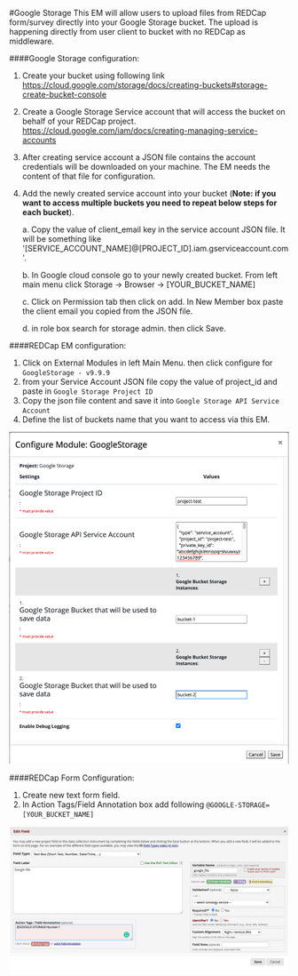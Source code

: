 #Google Storage
This EM will allow users to upload files from REDCap form/survey directly into your Google Storage bucket. The upload is 
happening directly from user client to bucket with no REDCap as middleware. 

####Google Storage configuration:
1. Create your bucket using following link https://cloud.google.com/storage/docs/creating-buckets#storage-create-bucket-console
2. Create a Google Storage Service account that will access the bucket on behalf of your REDCap project. https://cloud.google.com/iam/docs/creating-managing-service-accounts
3. After creating service account a JSON file contains the account credentials will be downloaded on your machine. The EM needs the content of that file for configuration. 
4. Add the newly created service account into your bucket (**Note: if you want to access multiple buckets you need to repeat below steps for each bucket**). 

    a. Copy the value of client_email key in the service account JSON file. It will be something like '[SERVICE_ACCOUNT_NAME]@[PROJECT_ID].iam.gserviceaccount.com'. 
    
    b. In Google cloud console go to your newly created bucket. From left main menu click Storage -> Browser -> [YOUR_BUCKET_NAME]
    
    c. Click on Permission tab then click on add. In New Member box paste the client email you copied from the JSON file. 
    
    d. in role box search for storage admin. then click Save. 
    
####REDCap EM configuration:
1. Click on External Modules in left Main Menu. then click configure for `GoogleStorage - v9.9.9`
2. from your Service Account JSON file copy the value of project_id and paste in `Google Storage Project ID`
3. Copy the json file content and save it into `Google Storage API Service Account`
4. Define the list of buckets name that you want to access via this EM.

![Alt text](assets/images/redcap-em-config.png?raw=true "REDCap EM Config" )

####REDCap Form Configuration:
1. Create new text form field. 
2. In Action Tags/Field Annotation box add following `@GOOGLE-STORAGE=[YOUR_BUCKET_NAME]`

![Alt text](assets/images/redcap-field-config.png?raw=true "REDCap Field Config")